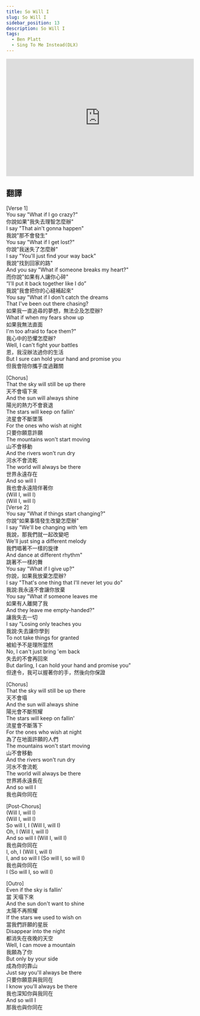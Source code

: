 ```yaml
---
title: So Will I
slug: So Will I
sidebar_position: 13
description: So Will I
tags:
  - Ben Platt
  - Sing To Me Instead(DLX)
---
```

  
<iframe width="100%" height="315" src="https://www.youtube.com/embed/9VjDNOJHQ3g" title="YouTube video player" frameborder="0" allow="accelerometer; autoplay; clipboard-write; encrypted-media; gyroscope; picture-in-picture; web-share" allowfullscreen></iframe>

## 翻譯

[Verse 1]  
You say "What if I go crazy?"  
你說如果"我失去理智怎麼辦"  
I say "That ain't gonna happen"  
我說"那不會發生"  
You say "What if I get lost?"  
你說"我迷失了怎麼辦"  
I say "You'll just find your way back"  
我說"找到回家的路"  
And you say "What if someone breaks my heart?"  
而你說"如果有人讓你心碎"  
“I'll put it back together like I do”  
我說"我會把你的心縫補起來"  
You say "What if I don't catch the dreams  
That I've been out there chasing?  
如果我一直追尋的夢想，無法企及怎麼辦?  
What if when my fears show up  
如果我無法直面  
I'm too afraid to face them?"  
我心中的恐懼怎麼辦?  
Well, I can't fight your battles  
恩，我沒辦法過你的生活  
But I sure can hold your hand and promise you  
但我會陪你攜手度過難關  
  
[Chorus]  
That the sky will still be up there  
天不會塌下來  
And the sun will always shine  
陽光的熱力不會衰退  
The stars will keep on fallin'  
流星會不斷墜落  
For the ones who wish at night  
只要你願意許願  
The mountains won't start moving  
山不會移動  
And the rivers won't run dry  
河水不會流乾  
The world will always be there  
世界永遠存在  
And so will I  
我也會永遠陪伴著你  
(Will I, will I)  
(Will I, will I)  
[Verse 2]  
You say "What if things start changing?"  
你說"如果事情發生改變怎麼辦"  
I say "We'll be changing with ‘em  
我說，那我們就一起改變吧  
We'll just sing a different melody  
我們唱著不一樣的旋律  
And dance at different rhythm"  
跳著不一樣的舞  
You say "What if I give up?"  
你說，如果我放棄怎麼辦?  
I say "That's one thing that I'll never let you do"  
我說:我永遠不會讓你放棄  
You say "What if someone leaves me  
如果有人離開了我  
And they leave me empty-handed?"  
讓我失去一切  
I say "Losing only teaches you  
我說:失去讓你學到  
To not take things for granted  
被給予不是理所當然  
No, I can't just bring 'em back  
失去的不會再回來  
But darling, I can hold your hand and promise you"  
但達令，我可以握著你的手，然後向你保證  
  
[Chorus]  
That the sky will still be up there  
天不會塌  
And the sun will always shine  
陽光會不斷照耀  
The stars will keep on fallin'  
流星會不斷落下  
For the ones who wish at night  
為了在地面許願的人們  
The mountains won't start moving  
山不會移動  
And the rivers won't run dry  
河水不會流乾  
The world will always be there  
世界將永遠長在  
And so will I  
我也與你同在  
  
[Post-Chorus]  
(Will I, will I)  
(Will I, will I)  
So will I, I (Will I, will I)  
Oh, I (Will I, will I)  
And so will I (Will I, will I)  
我也與你同在  
I, oh, I (Will I, will I)  
I, and so will I (So will I, so will I)  
我也與你同在  
I (So will I, so will I)  
  
[Outro]  
Even if the sky is fallin'  
當 天塌下來  
And the sun don't want to shine  
太陽不再照耀  
If the stars we used to wish on  
當我們許願的星辰  
Disappear into the night  
都消失在夜晚的天空  
Well, I can move a mountain  
我願為了你  
But only by your side  
成為你的靠山  
Just say you'll always be there  
只要你願意與我同在  
I know you'll always be there  
我也深知你與我同在  
And so will I  
那我也與你同在    

